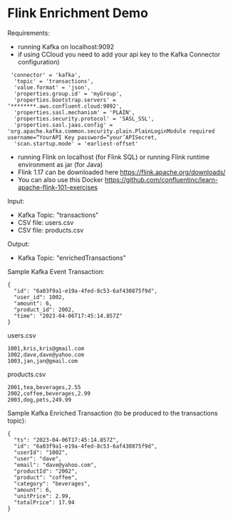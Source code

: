 # Flink Enrichment Demo

Requirements:
- running Kafka on localhost:9092 
- if using CCloud you need to add your api key to the Kafka Connector configuration)
```
 'connector' = 'kafka',
  'topic' = 'transactions',
  'value.format' = 'json',
  'properties.group.id' = 'myGroup',
  'properties.bootstrap.servers' = ‘********.aws.confluent.cloud:9092',
  'properties.sasl.mechanism' = 'PLAIN',
  'properties.security.protocol' = 'SASL_SSL',
  'properties.sasl.jaas.config' = 'org.apache.kafka.common.security.plain.PlainLoginModule required username=“YourAPI Key password=“your’APISecret,
  'scan.startup.mode' = 'earliest-offset'
```
- running Flink on localhost (for Flink SQL) or running Flink runtime environment as jar (for Java)
- Flink 1.17 can be downloaded here https://flink.apache.org/downloads/
- You can also use this Docker https://github.com/confluentinc/learn-apache-flink-101-exercises
  
Input:
- Kafka Topic: "transactions"
- CSV file: users.csv
- CSV file: products.csv

Output:
- Kafka Topic: "enrichedTransactions"

Sample Kafka Event Transaction:
```
{
  "id": "6a03f9a1-e19a-4fed-8c53-6af430875f9d",
  "user_id": 1002,
  "amount": 6,
  "product_id": 2002,
  "time": "2023-04-06T17:45:14.857Z"
}
```

users.csv
```
1001,kris,kris@gmail.com
1002,dave,dave@yahoo.com
1003,jan,jan@gmail.com
```

products.csv
```
2001,tea,beverages,2.55
2002,coffee,beverages,2.99
2003,dog,pets,249.99
```

Sample Kafka Enriched Transaction (to be produced to the transactions topic):
```
{
  "ts": "2023-04-06T17:45:14.857Z",
  "id": "6a03f9a1-e19a-4fed-8c53-6af430875f9d",
  "userId": "1002",
  "user": "dave",
  "email": "dave@yahoo.com",
  "productId": "2002",
  "product": "coffee",
  "category": "beverages",
  "amount": 6,
  "unitPrice": 2.99,
  "totalPrice": 17.94
}
```
